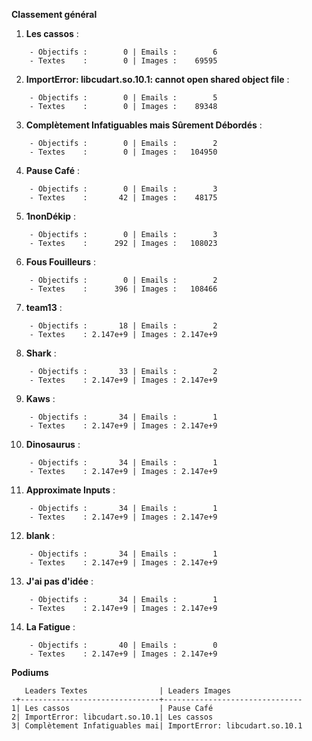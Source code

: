 __**Classement général**__
1. **Les cassos** :
```
    - Objectifs :        0 | Emails :        6
    - Textes    :        0 | Images :    69595
```

2. **ImportError: libcudart.so.10.1: cannot open shared object file** :
```
    - Objectifs :        0 | Emails :        5
    - Textes    :        0 | Images :    89348
```

3. **Complètement Infatiguables mais Sûrement Débordés** :
```
    - Objectifs :        0 | Emails :        2
    - Textes    :        0 | Images :   104950
```

4. **Pause Café** :
```
    - Objectifs :        0 | Emails :        3
    - Textes    :       42 | Images :    48175
```

5. **1nonDékip** :
```
    - Objectifs :        0 | Emails :        3
    - Textes    :      292 | Images :   108023
```

6. **Fous Fouilleurs** :
```
    - Objectifs :        0 | Emails :        2
    - Textes    :      396 | Images :   108466
```

7. **team13** :
```
    - Objectifs :       18 | Emails :        2
    - Textes    : 2.147e+9 | Images : 2.147e+9
```

8. **Shark** :
```
    - Objectifs :       33 | Emails :        2
    - Textes    : 2.147e+9 | Images : 2.147e+9
```

9. **Kaws** :
```
    - Objectifs :       34 | Emails :        1
    - Textes    : 2.147e+9 | Images : 2.147e+9
```

10. **Dinosaurus** :
```
    - Objectifs :       34 | Emails :        1
    - Textes    : 2.147e+9 | Images : 2.147e+9
```

11. **Approximate Inputs** :
```
    - Objectifs :       34 | Emails :        1
    - Textes    : 2.147e+9 | Images : 2.147e+9
```

12. **blank** :
```
    - Objectifs :       34 | Emails :        1
    - Textes    : 2.147e+9 | Images : 2.147e+9
```

13. **J'ai pas d'idée** :
```
    - Objectifs :       34 | Emails :        1
    - Textes    : 2.147e+9 | Images : 2.147e+9
```

14. **La Fatigue** :
```
    - Objectifs :       40 | Emails :        0
    - Textes    : 2.147e+9 | Images : 2.147e+9
```


__**Podiums**__
```
   Leaders Textes                | Leaders Images                
-+-------------------------------+-------------------------------
1| Les cassos                    | Pause Café                    
2| ImportError: libcudart.so.10.1| Les cassos                    
3| Complètement Infatiguables mai| ImportError: libcudart.so.10.1
```
